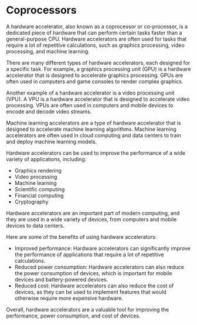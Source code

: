 # Coprocessors

A hardware accelerator, also known as a coprocessor or co-processor, is a dedicated piece of hardware that can perform certain tasks faster than a general-purpose CPU. Hardware accelerators are often used for tasks that require a lot of repetitive calculations, such as graphics processing, video processing, and machine learning.

There are many different types of hardware accelerators, each designed for a specific task. For example, a graphics processing unit (GPU) is a hardware accelerator that is designed to accelerate graphics processing. GPUs are often used in computers and game consoles to render complex graphics.

Another example of a hardware accelerator is a video processing unit (VPU). A VPU is a hardware accelerator that is designed to accelerate video processing. VPUs are often used in computers and mobile devices to encode and decode video streams.

Machine learning accelerators are a type of hardware accelerator that is designed to accelerate machine learning algorithms. Machine learning accelerators are often used in cloud computing and data centers to train and deploy machine learning models.

Hardware accelerators can be used to improve the performance of a wide variety of applications, including:

- Graphics rendering
- Video processing
- Machine learning
- Scientific computing
- Financial computing
- Cryptography

Hardware accelerators are an important part of modern computing, and they are used in a wide variety of devices, from computers and mobile devices to data centers.

Here are some of the benefits of using hardware accelerators:

- Improved performance: Hardware accelerators can significantly improve the performance of applications that require a lot of repetitive calculations.
- Reduced power consumption: Hardware accelerators can also reduce the power consumption of devices, which is important for mobile devices and battery-powered devices.
- Reduced cost: Hardware accelerators can also reduce the cost of devices, as they can be used to implement features that would otherwise require more expensive hardware.

Overall, hardware accelerators are a valuable tool for improving the performance, power consumption, and cost of devices.